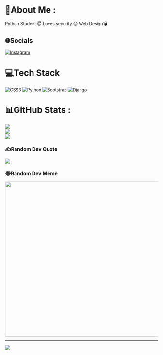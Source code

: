 # 💫About Me :
Python Student 😇
Loves security 😍
Web Design💣

## 🌐Socials
[![Instagram](https://img.shields.io/badge/Instagram-%23E4405F.svg?logo=Instagram&logoColor=white)](https://instagram.com/Py.white) 

# 💻Tech Stack
![CSS3](https://img.shields.io/badge/css3-%231572B6.svg?style=for-the-badge&logo=css3&logoColor=white) ![Python](https://img.shields.io/badge/python-3670A0?style=for-the-badge&logo=python&logoColor=ffdd54) ![Bootstrap](https://img.shields.io/badge/bootstrap-%23563D7C.svg?style=for-the-badge&logo=bootstrap&logoColor=white) ![Django](https://img.shields.io/badge/django-%23092E20.svg?style=for-the-badge&logo=django&logoColor=white)
# 📊GitHub Stats :
![](https://github-readme-stats.vercel.app/api?username=Pyamirali&theme=dark&hide_border=true&include_all_commits=false&count_private=true)<br/>
![](https://github-readme-streak-stats.herokuapp.com/?user=Pyamirali&theme=dark&hide_border=true)<br/>
![](https://github-readme-stats.vercel.app/api/top-langs/?username=Pyamirali&theme=dark&hide_border=true&include_all_commits=false&count_private=true&layout=compact)

### ✍️Random Dev Quote
![](https://quotes-github-readme.vercel.app/api?type=vetical&theme=radical)

### 😂Random Dev Meme
<img src="https://random-memer.herokuapp.com/" width="512px"/>

---
[![](https://visitcount.itsvg.in/api?id=Pyamirali&icon=0&color=0)](https://visitcount.itsvg.in)
